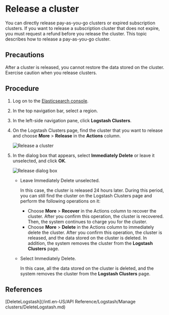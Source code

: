 # Release a cluster

You can directly release pay-as-you-go clusters or expired subscription clusters. If you want to release a subscription cluster that does not expire, you must request a refund before you release the cluster. This topic describes how to release a pay-as-you-go cluster.

## Precautions

After a cluster is released, you cannot restore the data stored on the cluster. Exercise caution when you release clusters.

## Procedure

1.  Log on to the [Elasticsearch console](https://elasticsearch.console.aliyun.com/#/home).

2.  In the top navigation bar, select a region.

3.  In the left-side navigation pane, click **Logstash Clusters**.

4.  On the Logstash Clusters page, find the cluster that you want to release and choose **More** \> **Release** in the **Actions** column.

    ![Release a cluster](https://static-aliyun-doc.oss-accelerate.aliyuncs.com/assets/img/en-US/9252666261/p289658.png)

5.  In the dialog box that appears, select **Immediately Delete** or leave it unselected, and click **OK**.

    ![Release dialog box](https://static-aliyun-doc.oss-accelerate.aliyuncs.com/assets/img/en-US/9252666261/p289659.png)

    -   Leave Immediately Delete unselected.

        In this case, the cluster is released 24 hours later. During this period, you can still find the cluster on the Logstash Clusters page and perform the following operations on it:

        -   Choose **More** \> **Recover** in the Actions column to recover the cluster. After you confirm this operation, the cluster is recovered. Then, the system continues to charge you for the cluster.
        -   Choose **More** \> **Delete** in the Actions column to immediately delete the cluster. After you confirm this operation, the cluster is released, and the data stored on the cluster is deleted. In addition, the system removes the cluster from the **Logstash Clusters** page.
    -   Select Immediately Delete.

        In this case, all the data stored on the cluster is deleted, and the system removes the cluster from the **Logstash Clusters** page.


## References

[DeleteLogstash](/intl.en-US/API Reference/Logstash/Manage clusters/DeleteLogstash.md)

